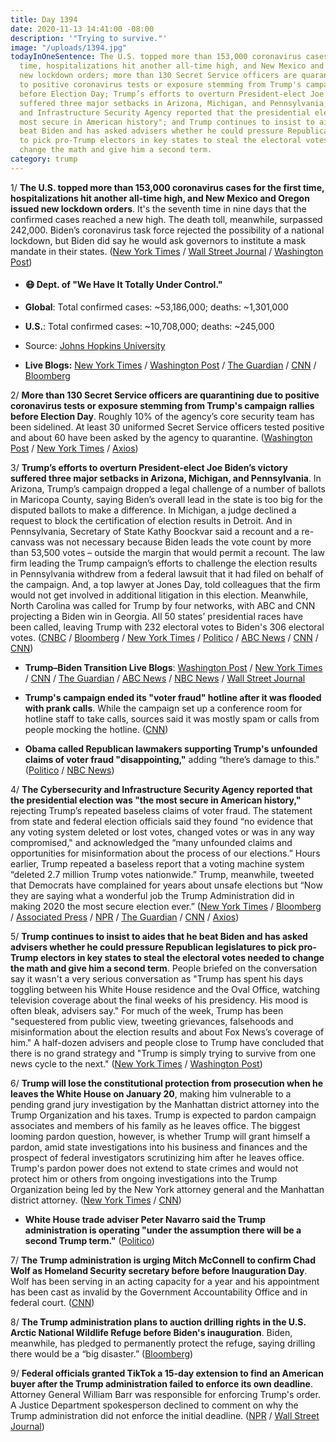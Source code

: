 ```yaml
---
title: Day 1394
date: 2020-11-13 14:41:00 -08:00
description: '"Trying to survive."'
image: "/uploads/1394.jpg"
todayInOneSentence: The U.S. topped more than 153,000 coronavirus cases for the first
  time, hospitalizations hit another all-time high, and New Mexico and Oregon issued
  new lockdown orders; more than 130 Secret Service officers are quarantining due
  to positive coronavirus tests or exposure stemming from Trump's campaign rallies
  before Election Day; Trump’s efforts to overturn President-elect Joe Biden’s victory
  suffered three major setbacks in Arizona, Michigan, and Pennsylvania; the Cybersecurity
  and Infrastructure Security Agency reported that the presidential election was "the
  most secure in American history"; and Trump continues to insist to aides that he
  beat Biden and has asked advisers whether he could pressure Republican legislatures
  to pick pro-Trump electors in key states to steal the electoral votes needed to
  change the math and give him a second term.
category: trump
---
```


1/ **The U.S. topped more than 153,000 coronavirus cases for the first time, hospitalizations hit another all-time high, and New Mexico and Oregon issued new lockdown orders**. It's the seventh time in nine days that the confirmed cases reached a new high. The death toll, meanwhile, surpassed 242,000. Biden’s coronavirus task force rejected the possibility of a national lockdown, but Biden did say he would ask governors to institute a mask mandate in their states. ([New York Times](https://www.nytimes.com/live/2020/11/13/world/covid-19-coronavirus-updates) / [Wall Street Journal](https://www.wsj.com/livecoverage/covid-2020-11-13?mod=hp_lead_pos1) / [Washington Post](https://www.washingtonpost.com/nation/2020/11/13/coronavirus-covid-live-updates-us/))

* #### 😷 Dept. of "We Have It Totally Under Control."

* **Global**: Total confirmed cases: \~53,186,000; deaths: \~1,301,000

* **U.S.**: Total confirmed cases: \~10,708,000; deaths: \~245,000

* Source: [Johns Hopkins University](https://coronavirus.jhu.edu/map.html)

* **Live Blogs:** [New York Times](https://www.nytimes.com/live/2020/11/13/world/covid-19-coronavirus-updates) / [Washington Post](https://www.washingtonpost.com/nation/2020/11/13/coronavirus-covid-live-updates-us/) / [The Guardian](https://www.theguardian.com/world/live/2020/nov/13/coronavirus-live-news-quarter-of-deaths-in-france-linked-to-covid-as-us-tops-140000-daily-cases) / [CNN](https://www.cnn.com/world/live-news/coronavirus-pandemic-11-13-20-intl/index.html) / [Bloomberg](https://www.bloomberg.com/news/articles/2020-11-12/u-s-labs-see-test-delay-risk-amid-surge-in-cases-virus-update?srnd=premium&sref=MIBMEEoj)

2/ **More than 130 Secret Service officers are quarantining due to positive coronavirus tests or exposure stemming from Trump's campaign rallies before Election Day**. Roughly 10% of the agency’s core security team has been sidelined. At least 30 uniformed Secret Service officers tested positive and about 60 have been asked by the agency to quarantine. ([Washington Post](https://www.washingtonpost.com/politics/secret-service-coronavirus-outbreak/2020/11/13/610eebcc-2539-11eb-8672-c281c7a2c96e_story.html)  / [New York Times](https://www.nytimes.com/live/2020/11/13/world/covid-19-coronavirus-updates#at-least-30-secret-service-officers-test-positive-for-the-virus-as-others-are-asked-to-isolate) / [Axios](https://www.axios.com/secret-service-coronavirus-quarantine-trump-travel-2fcbc4c6-d0a1-4ac7-ae61-63e57246d82a.html))

3/ **Trump’s efforts to overturn President-elect Joe Biden’s victory suffered three major setbacks in Arizona, Michigan, and Pennsylvania**. In Arizona, Trump’s campaign dropped a legal challenge of a number of ballots in Maricopa County, saying Biden’s overall lead in the state is too big for the disputed ballots to make a difference. In Michigan, a judge declined a request to block the certification of election results in Detroit. And in Pennsylvania, Secretary of State Kathy Boockvar said a recount and a re-canvass was not necessary because Biden leads the vote count by more than 53,500 votes – outside the margin that would permit a recount. The law firm leading the Trump campaign’s efforts to challenge the election results in Pennsylvania withdrew from a federal lawsuit that it had filed on behalf of the campaign. And, a top lawyer at Jones Day, told colleagues that the firm would not get involved in additional litigation in this election. Meanwhile, North Carolina was called for Trump by four networks, with ABC and CNN projecting a Biden win in Georgia. All 50 states’ presidential races have been called, leaving Trump with 232 electoral votes to Biden's 306 electoral votes. ([CNBC](https://www.cnbc.com/2020/11/13/trump-drops-ballot-court-challenge-in-arizona-biden-lead-too-big.html) / [Bloomberg](https://www.bloomberg.com/news/articles/2020-11-13/biden-wins-georgia-trump-wins-north-carolina-networks-project?srnd=premium&sref=MIBMEEoj) / [New York Times](https://www.nytimes.com/2020/11/13/business/porter-wright-trump-pennsylvania.html) / [Politico](https://www.politico.com/news/2020/11/13/law-firm-drops-trump-campaign-436418) / [ABC News](https://abcnews.go.com/Politics/trump-team-pennsylvania-election-officials-clash-federal-court/story?id=74182918) / [CNN](https://www.cnn.com/2020/11/13/politics/arizona-trump-lawsuit/index.html) / [CNN](https://www.cnn.com/2020/11/13/politics/trump-michigan-election/index.html))

* **Trump–Biden Transition Live Blogs**: [Washington Post](https://www.washingtonpost.com/elections/2020/11/13/joe-biden-trump-election-live-updates/) / [New York Times](https://www.nytimes.com/live/2020/11/13/us/joe-biden-trump) / [CNN](https://www.cnn.com/politics/live-news/biden-trump-us-election-news-11-13-20/index.html) / [The Guardian](https://www.theguardian.com/us-news/live/2020/nov/13/joe-biden-donald-trump-election-result-coronavirus-latest-updates) / [ABC News](https://abcnews.go.com/Politics/live-updates/?id=74125618) / [NBC News](https://www.nbcnews.com/politics/2020-election/live-blog/2020-11-13-trump-biden-transition-n1247607) / [Wall Street Journal](https://www.wsj.com/livecoverage/latest-updates-biden-trump-election-2020?mod=hp_theme_election-2020-ribbon)

* **Trump's campaign ended its "voter fraud" hotline after it was flooded with prank calls**. While the campaign set up a conference room for hotline staff to take calls, sources said it was mostly spam or calls from people mocking the hotline. ([CNN](https://www.cnn.com/politics/live-news/biden-trump-us-election-news-11-13-20/h_1f2b5d2216654a019216a24c8a8cca10))

* **Obama called Republican lawmakers supporting Trump's unfounded claims of voter fraud "disappointing,"** adding “there’s damage to this." ([Politico](https://www.politico.com/news/2020/11/13/obama-slams-gop-trumps-fraud-claims-436419) / [NBC News](https://www.nbcnews.com/politics/2020-election/live-blog/2020-11-13-trump-biden-transition-n1247607/ncrd1247704#liveBlogHeader))

4/ **The Cybersecurity and Infrastructure Security Agency reported that the presidential election was "the most secure in American history,"** rejecting Trump’s repeated baseless claims of voter fraud. The statement from state and federal election officials said they found “no evidence that any voting system deleted or lost votes, changed votes or was in any way compromised," and acknowledged the “many unfounded claims and opportunities for misinformation about the process of our elections.” Hours earlier, Trump repeated a baseless report that a voting machine system “deleted 2.7 million Trump votes nationwide.” Trump, meanwhile, tweeted that Democrats have complained for years about unsafe elections but “Now they are saying what a wonderful job the Trump Administration did in making 2020 the most secure election ever.” ([New York Times](https://www.nytimes.com/2020/11/12/us/politics/election-officials-contradict-trump.html) / [Bloomberg](https://www.bloomberg.com/news/articles/2020-11-13/election-was-most-secure-in-american-history-u-s-officials-say?sref=MIBMEEoj) / [Associated Press](https://apnews.com/article/top-officials-elections-most-secure-66f9361084ccbc461e3bbf42861057a5) / [NPR](https://www.npr.org/sections/live-updates-2020-election-results/2020/11/12/934377227/no-evidence-election-was-compromised-cybersecurity-agency-says) / [The Guardian](https://www.theguardian.com/us-news/2020/nov/13/us-election-most-secure-history-voter-fraud-false-claims) / [CNN](https://www.cnn.com/2020/11/12/politics/arizona-audits-no-fraud/index.html) / [Axios](https://www.axios.com/cisa-election-security-trump-a385868b-512a-4449-addd-4591829a4aef.html))

5/ **Trump continues to insist to aides that he beat Biden and has asked advisers whether he could pressure Republican legislatures to pick pro-Trump electors in key states to steal the electoral votes needed to change the math and give him a second term**. People briefed on the conversation say it wasn't a very serious conversation as "Trump has spent his days toggling between his White House residence and the Oval Office, watching television coverage about the final weeks of his presidency. His mood is often bleak, advisers say." For much of the week, Trump has been "sequestered from public view, tweeting grievances, falsehoods and misinformation about the election results and about Fox News’s coverage of him." A half-dozen advisers and people close to Trump have concluded that there is no grand strategy and "Trump is simply trying to survive from one news cycle to the next." ([New York Times](https://www.nytimes.com/2020/11/12/us/politics/trump-future.html) / [Washington Post](https://www.washingtonpost.com/politics/trump-ignores-duties/2020/11/12/02bfbc36-2507-11eb-a688-5298ad5d580a_story.html))

6/ **Trump will lose the constitutional protection from prosecution when he leaves the White House on January 20**, making him vulnerable to a pending grand jury investigation by the Manhattan district attorney into the Trump Organization and his taxes. Trump is expected to pardon campaign associates and members of his family as he leaves office. The biggest looming pardon question, however, is whether Trump will grant himself a pardon, amid state investigations into his business and finances and the prospect of federal investigators scrutinizing him after he leaves office. Trump's pardon power does not extend to state crimes and would not protect him or others from ongoing investigations into the Trump Organization being led by the New York attorney general and the Manhattan district attorney. ([New York Times](https://www.nytimes.com/2020/11/13/nyregion/trump-taxes.html) / [CNN](https://www.cnn.com/2020/11/12/politics/trump-pardons-loom-defeat/index.html))

* **White House trade adviser Peter Navarro said the Trump administration is operating "under the assumption there will be a second Trump term."** ([Politico](https://www.politico.com/news/2020/11/13/peter-navarro-trump-second-term-436428))

7/ **The Trump administration is urging Mitch McConnell to confirm Chad Wolf as Homeland Security secretary before before Inauguration Day**. Wolf has been serving in an acting capacity for a year and his appointment has been cast as invalid by the Government Accountability Office and in federal court. ([CNN](https://www.cnn.com/2020/11/13/politics/donald-trump-chad-wolf-dhs/index.html))

8/ **The Trump administration plans to auction drilling rights in the U.S. Arctic National Wildlife Refuge before Biden's inauguration**. Biden, meanwhile, has pledged to permanently protect the refuge, saying drilling there would be a “big disaster.” ([Bloomberg](https://www.bloomberg.com/news/articles/2020-11-13/trump-to-rush-drilling-leases-in-arctic-before-biden-takes-over?srnd=premium&sref=MIBMEEoj))

9/ **Federal officials granted TikTok a 15-day extension to find an American buyer after the Trump administration failed to enforce its own deadline**. Attorney General William Barr was responsible for enforcing Trump's order. A Justice Department spokesperson declined to comment on why the Trump administration did not enforce the initial deadline. ([NPR](https://www.npr.org/2020/11/13/933916944/trump-ordered-tiktok-to-be-sold-off-but-then-ignored-the-deadline) / [Wall Street Journal](https://www.wsj.com/articles/tiktok-gains-extension-of-divestiture-deadline-11605290579?mod=hp_lista_pos1))